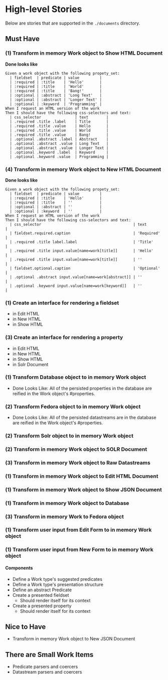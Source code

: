 # High-level Stories

Below are stories that are supported in the `./documents` directory.

## Must Have

### (1) Transform in memory Work object to Show HTML Document

**Done looks like**

```gherkin
Given a work object with the following propety_set:
  | fieldset  | predicate | value         |
  | :required | :title    | 'Hello'       |
  | :required | :title    | 'World'       |
  | :required | :title    | 'Bang!'       |
  | :optional | :abstract | 'Long Text'   |
  | :optional | :abstract | 'Longer Text' |
  | :optional | :keyword  | 'Programming' |
When I request an HTML version of the work
Then I should have the following css-selectors and text:
  | css_selector               | text        |
  | .required .title .label    | Title       |
  | .required .title .value    | Hello       |
  | .required .title .value    | World       |
  | .required .title .value    | Bang!       |
  | .optional .abstract .label | Abstract    |
  | .optional .abstract .value | Long Text   |
  | .optional .abstract .value | Longer Text |
  | .optional .keyword .label  | Keyword     |
  | .optional .keyword .value  | Programming |
```

### (4) Transform in memory Work object to New HTML Document

**Done looks like**

```gherkin
Given a work object with the following propety_set:
  | fieldset  | predicate | value         |
  | :required | :title    | 'Hello'       |
  | :required | :title    | ''            |
  | :optional | :abstract | ''            |
  | :optional | :keyword  | ''            |
When I request an HTML version of the work
Then I should have the following css-selectors and text:
  | css_selector                                         | text       |
  | fieldset.required.caption                            | 'Required' |
  | .required .title label.label                         | 'Title'    |
  | .required .title input.value[name=work[title]]       | 'Hello'    |
  | .required .title input.value[name=work[title]]       | ''         |
  | fieldset.optional.caption                            | 'Optional' |
  | .optional .abstract input.value[name=work[abstract]] | ''         |
  | .optional .keyword input.value[name=work[keyword]]   | ''         |
```


### (1) Create an interface for rendering a fieldset

  * in Edit HTML
  * in New HTML
  * in Show HTML

### (3) Create an interface for rendering a property

  * in Edit HTML
  * in New HTML
  * in Show HTML
  * in Solr Document

### (1) Transform Database object to in memory Work object

  * Done Looks Like: All of the persisted properties in the database are reified in the Work object's #properties.

### (2) Transform Fedora object to in memory Work object

  * Done Looks Like: All of the persisted datastreams are in the database are reified in the Work object's #properties.

### (2) Transform Solr object to in memory Work object

### (2) Transform in memory Work object to SOLR Document
### (3) Transform in memory Work object to Raw Datastreams
### (1) Transform in memory Work object to Edit HTML Document
### (1) Transform in memory Work object to Show JSON Document
### (1) Transform in memory Work object to Database
### (3) Transform in memory Work to Fedora object
### (1) Transform user input from Edit Form to in memory Work object
### (1) Transform user input from New Form to in memory Work object

#### Components

* Define a Work type's suggested predicates
* Define a Work type's presentation structure
* Define an abstract Predicate
* Create a presented fieldset
  * Should render itself for its context
* Create a presented property
  * Should render itself for its context

## Nice to Have

* Transform in memory Work object to New JSON Document

## There are Small Work Items

* Predicate parsers and coercers
* Datastream parsers and coercers